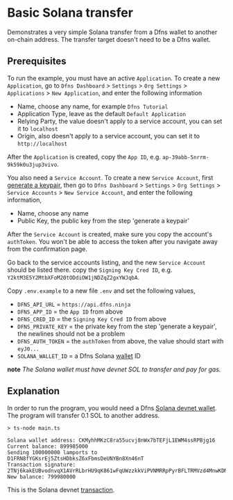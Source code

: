 # Basic Solana transfer

Demonstrates a very simple Solana transfer from a Dfns wallet to another on-chain address. The transfer target doesn't need to be a Dfns wallet.

## Prerequisites

To run the example, you must have an active `Application`. To create a new `Application`, go to `Dfns Dashboard` > `Settings` > `Org Settings` > `Applications` > `New Application`, and enter the following information

- Name, choose any name, for example `Dfns Tutorial`
- Application Type, leave as the default `Default Application`
- Relying Party, the value doesn't apply to a service account, you can set it to `localhost`
- Origin, also doesn't apply to a service account, you can set it to `http://localhost`

After the `Application` is created, copy the `App ID`, e.g. `ap-39abb-5nrrm-9k59k0u3jup3vivo`.

You also need a `Service Account`. To create a new `Service Account`, first [generate a keypair](https://docs.dfns.co/dfns-docs/advanced-topics/authentication/credentials/generate-a-key-pair), then go to `Dfns Dashboard` > `Settings` > `Org Settings` > `Service Accounts` > `New Service Account`, and enter the following information,

- Name, choose any name
- Public Key, the public key from the step 'generate a keypair'

After the `Service Account` is created, make sure you copy the account's `authToken`. You won't be able to access the token after you navigate away from the confirmation page.

Go back to the service accounts listing, and the new `Service Account` should be listed there. copy the `Signing Key Cred ID`, e.g. `Y2ktM3E5Y2MtbXFoM20tODdiOW1jNDZqZ2gxYWJqbA`.

Copy `.env.example` to a new file `.env` and set the following values,

- `DFNS_API_URL` = `https://api.dfns.ninja`
- `DFNS_APP_ID` = the `App ID` from above
- `DFNS_CRED_ID` = the `Signing Key Cred ID` from above
- `DFNS_PRIVATE_KEY` = the private key from the step 'generate a keypair', the newlines should not be a problem
- `DFNS_AUTH_TOKEN` = the `authToken` from above, the value should start with `eyJ0...`
- `SOLANA_WALLET_ID` = a Dfns Solana [wallet](https://docs.dfns.co/dfns-docs/api-docs/beta-wallets-api-and-nfts/create-wallet) ID

**note** _The Solana wallet must have devnet SOL to transfer and pay for gas._

## Explanation

In order to run the program, you would need a Dfns [Solana devnet wallet](https://explorer.solana.com/address/CKMyhhMKzC8ra55ucvj8nWx7bTEFjL1EWM4ssRPBjg16?cluster=devnet). The program will transfer 0.1 SOL to another address.

```shell
> ts-node main.ts

Solana wallet address: CKMyhhMKzC8ra55ucvj8nWx7bTEFjL1EWM4ssRPBjg16
Current balance: 899985000
Sending 100000000 lamports to D1FRN8fYGKsrEj5ZtsHDbksZ6xFbmsDeUNYBn8Xn46nT
Transaction signature: 2TNj6kakEUBvodnvqX1AVrRLbrHU9qK861wFqUWzzkkViPVNMRRpPyrBFLTRMVzd4MnwKDMT5pTrQ28qGQWFk6nq
New balance: 799980000
```

This is the Solana devnet [transaction](https://explorer.solana.com/tx/2TNj6kakEUBvodnvqX1AVrRLbrHU9qK861wFqUWzzkkViPVNMRRpPyrBFLTRMVzd4MnwKDMT5pTrQ28qGQWFk6nq?cluster=devnet).
